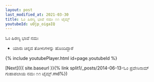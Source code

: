 ```yaml
---
layout: post
last_modified_at: 2021-03-30
title: ಓಂ ಹಿರಣ್ಯ ಭಾವೆ ನಮಃ ೧೧ ಟೈಮ್ಸ್
youtubeId: uOjp_oigaIQ
---
```

 
 
 ಓಂ ಹಿರಣ್ಯ ಭಾವೆ ನಮಃ  
 
 -  ಯಾರು ಚಿನ್ನದ ತೋಳುಗಳನ್ನು ಹೊಂದಿದ್ದಾರೆ 
 
  
 
  
 
 
 
 
 
 


{% include youtubePlayer.html id=page.youtubeId %}
 
[Next]({{ site.baseurl }}{% link  split1/_posts/2014-06-13-ಓಂ ಪ್ರವೇಸಿನಾಮ್ ಗುಹಾಪಲಾಯ ನಮಃ ೧೧ ಟೈಮ್ಸ್.md%})
 
